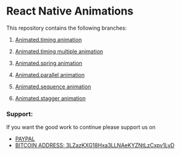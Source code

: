 # React Native Animations

This repository contains the following branches:

1. [Animated.timing animation](https://github.com/dabit3/react-native-animations/tree/animated-timing)

2. [Animated.timing multiple animation](https://github.com/dabit3/react-native-animations/tree/animated-timing-multiple)

3. [Animated.spring animation](https://github.com/dabit3/react-native-animations/tree/spring-animation)

4. [Animated.parallel animation](https://github.com/dabit3/react-native-animations/tree/animated-parallel)

5. [Animated.sequence animation](https://github.com/dabit3/react-native-animations/tree/animated-sequence)

6. [Animated.stagger animation](https://github.com/dabit3/react-native-animations/tree/animated-stagger)
### Support:

If you want the good work to continue please support us on

* [PAYPAL](https://www.paypal.me/ishandutta2007)
* [BITCOIN ADDRESS: 3LZazKXG18Hxa3LLNAeKYZNtLzCxpv1LyD](https://www.coinbase.com/join/5a8e4a045b02c403bc3a9c0c)
